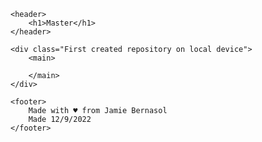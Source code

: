 <!doctype md>
<html lang="en">
<head>
    <title>Project 3</title>
    
</head>
<body>

    <header>
        <h1>Master</h1>
    </header>

    <div class="First created repository on local device">
        <main>

        </main>
    </div>

    <footer>
        Made with ♥ from Jamie Bernasol 
        Made 12/9/2022
    </footer>
    
</body>
</html>
